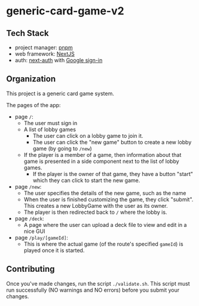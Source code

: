 # generic-card-game-v2

## Tech Stack

- project manager: [pnpm](https://pnpm.io)
- web framework: [NextJS](https://nextjs.org)
- auth: [next-auth](https://next-auth.js.org) with [Google sign-in](https://developers.google.com/identity/sign-in/web/sign-in)

## Organization

This project is a generic card game system.

The pages of the app:

- page `/`:
    - The user must sign in
    - A list of lobby games
        - The user can click on a lobby game to join it.
        - The user can click the "new game" button to create a new lobby game (by going to `/new`)
    - If the player is a member of a game, then information about that game is presented in a side component next to the list of lobby games.
        - If the player is the owner of that game, they have a button "start" which they can click to start the new game.
- page `/new`:
    - The user specifies the details of the new game, such as the name
    - When the user is finished customizing the game, they click "submit". This creates a new LobbyGame with the user as its owner.
    - The player is then redirected back to `/` where the lobby is.
- page `/deck`:
    - A page where the user can upload a deck file to view and edit in a nice GUI
- page `/play/[gameId]`:
    - This is where the actual game (of the route's specified `gameId`) is played once it is started.

## Contributing

Once you've made changes, run the script `./validate.sh`. This script must run successfully (NO warnings and NO errors) before you submit your changes.
